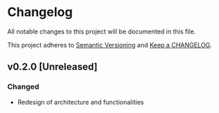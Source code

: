 # Changelog

All notable changes to this project will be documented in this file.

This project adheres to [Semantic Versioning](http://semver.org/) and
[Keep a CHANGELOG](http://keepachangelog.com/).

## v0.2.0 [Unreleased]

### Changed
- Redesign of architecture and functionalities

